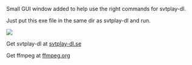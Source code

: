 <p>Small GUI window added to help use the right commands for svtplay-dl.</p>
<p>Just put this exe file in the same dir as svtplay-dl and run.</p>
<p><img src="https://raw.githubusercontent.com/Tobaunta/svtplay-dl-gui/main/svtplay-dl-gui%20window.png"></p>
<p>Get svtplay-dl at <a href="https://svtplay-dl.se/" target="_blank">svtplay-dl.se</a></p>
<p>Get ffmpeg at <a href="https://ffmpeg.org/" target="_blank">ffmpeg.org</a></p>
